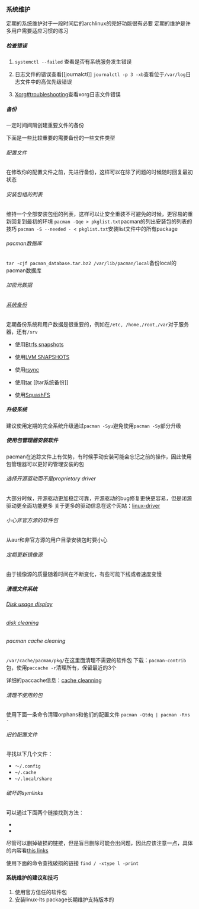### 系统维护
定期的系统维护对于一段时间后的archlinux的完好功能很有必要
定期的维护是许多用户需要适应习惯的练习

##### 检查错误

1. `systemctl --failed` 查看是否有系统服务发生错误

2. 日志文件的错误查看[[journalctl]]
`journalctl -p 3 -xb`查看位于`/var/log`日志文件中的高优先级错误

3. [Xorg#troubleshooting](https://wiki.archlinux.org/index.php/Xorg#Troubleshooting)查看xorg日志文件错误


##### 备份
一定时间间隔创建重要文件的备份

下面是一些比较重要的需要备份的一些文件类型
###### 配置文件
在修改你的配置文件之前，先进行备份，这样可以在除了问题的时候随时回复最初状态

###### 安装包组的列表
维持一个全部安装包组的列表，这样可以让安全重装不可避免的时候，更容易的重新回复到最初的环境
`pacman -Qqe > pkglist.txt`pacman的列出安装包的列表的技巧
`pacman -S --needed - < pkglist.txt`安装list文件中的所有package

###### pacman数据库
`tar -cjf pacman_database.tar.bz2 /var/lib/pacman/local`备份local的pacman数据库

###### 加密元数据


###### [系统备份](https://wiki.archlinux.org/index.php/System_backup)

定期备份系统和用户数据是很重要的，例如在`/etc, /home,/root,/var`对于服务器，还有`/srv`
- 使用[Btrfs snapshots](https://wiki.archlinux.org/index.php/Btrfs#Snapshots)
- 使用[LVM SNAPSHOTS](https://wiki.archlinux.org/index.php/LVM#Snapshots)
- 使用[rsync](https://wiki.archlinux.org/index.php/Rsync#As_a_backup_utility)
- 使用[tar](https://wiki.archlinux.org/index.php/Full_system_backup_with_tar) [[tar系统备份]]

- 使用[SquashFS](https://wiki.archlinux.org/index.php/Full_system_backup_with_SquashFS)


##### 升级系统
建议使用定期的完全系统升级通过`pacman -Syu`避免使用`pacman -Sy`部分升级

##### 使用包管理器安装软件
pacman在追踪文件上有优势，有时候手动安装可能会忘记之前的操作，因此使用包管理器可以更好的管理安装的包

###### 选择开源驱动而不是proprietary driver
大部分时候，开源驱动更加稳定可靠，开源驱动的bug修复更快更容易，但是闭源驱动更全面功能更多
关于更多的驱动信息在这个网站：[linux-driver](http://www.linux-drivers.org/)



###### 小心非官方源的软件包
从aur和非官方源的用户目录安装包时要小心

###### 定期更新镜像源
由于镜像源的质量随着时间在不断变化，有些可能下线或者速度变慢



##### 清理文件系统

###### [Disk usage display](https://wiki.archlinux.org/index.php/List_of_applications#Disk_usage_display)


###### [disk cleaning](https://wiki.archlinux.org/index.php/List_of_applications#Disk_cleaning)

###### pacman cache cleaning
`/var/cache/pacman/pkg/`在这里面清理不需要的软件包
下载：`pacman-contrib`包，使用`paccache -r`清理所有，保留最近的3个

详细的paccache信息：[cache cleanning](https://wiki.archlinux.org/index.php/Pacman#Cleaning_the_package_cache)


###### 清理不使用的包
使用下面一条命令清理orphans和他们的配置文件
`pacman -Qtdq | pacman -Rns -`

###### 旧的配置文件
寻找以下几个文件：
- `～/.config`
- `~/.cache`
- `~/.local/share`

###### 破坏的symlinks
可以通过下面两个链接找到方法：
- [](https://unix.stackexchange.com/questions/34248/how-can-i-find-broken-symlinks)
- [](http://www.commandlinefu.com/commands/view/8260/find-broken-symlinks)

尽管可以删掉破损的链接，但是盲目删除可能会出问题，因此应该注意一点，具体的内容看[this links](https://unix.stackexchange.com/questions/151763/is-there-a-downside-to-deleting-all-of-the-broken-symbolic-links-in-a-system)


使用下面的命令查找破损的链接
`find / -xtype l -print`



#### 系统维护的建议和技巧

1. 使用官方信任的软件包
2. 安装linux-lts  package长期维护支持版本的